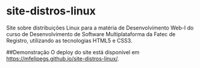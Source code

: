 # site-distros-linux
Site sobre distribuições Linux para a matéria de Desenvolvimento Web-I do curso de Desenvolvimento de Software Multiplataforma da Fatec de Registro, utilizando as tecnologias HTML5 e CSS3.

##Demonstração
O deploy do site está disponível em https://mfelipegs.github.io/site-distros-linux/.
